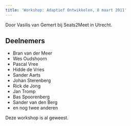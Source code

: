 ```yaml
---
title: 'Workshop: Adaptief Ontwikkelen, 8 maart 2011'
---
```


Door Vasilis van Gemert bij Seats2Meet in Utrecht.

## Deelnemers

-   Bran van der Meer
-   Wes Oudshoorn
-   Pascal Vree
-   Hidde de Vries
-   Sander Aarts
-   Johan Sterenberg
-   Rick de Jong
-   Jan Tromp
-   Bas Spoorenberg
-   Sander van den Berg
-   en nog twee anderen

Deze workshop is al geweest. 

